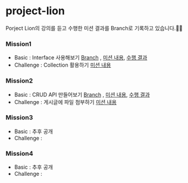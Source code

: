 # project-lion

Porject Lion의 강의를 듣고 수행한 미션 결과를 Branch로 기록하고 있습니다.🙋‍♀️

### Mission1 
- Basic : Interface 사용해보기 [Branch](https://github.com/sodaMelon/project-lion/tree/mission-1) , [미션 내용](https://github.com/sodaMelon/project-lion/issues/1), [수행 결과](https://github.com/sodaMelon/project-lion/pull/6)  
- Challenge : Collection 활용하기 [미션 내용](https://github.com/sodaMelon/project-lion/issues/2)


### Mission2
- Basic : CRUD API 만들어보기 [Branch](https://github.com/sodaMelon/project-lion/tree/mission-2) , [미션 내용](https://github.com/sodaMelon/project-lion/issues/3), [수행 결과](https://github.com/sodaMelon/project-lion/pull/5)
- Challenge : 게시글에 파일 첨부하기 [미션 내용](https://github.com/sodaMelon/project-lion/issues/4)

### Mission3
- Basic : 추후 공개
- Challenge :

### Mission4
- Basic : 추후 공개
- Challenge :
